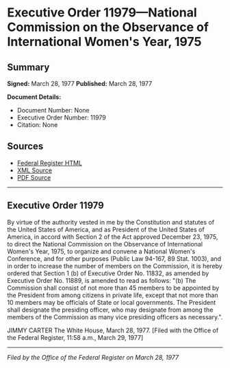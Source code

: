 # Executive Order 11979—National Commission on the Observance of International Women's Year, 1975

## Summary

**Signed:** March 28, 1977
**Published:** March 28, 1977

**Document Details:**
- Document Number: None
- Executive Order Number: 11979
- Citation: None

## Sources
- [Federal Register HTML](https://www.presidency.ucsb.edu/documents/executive-order-11979-national-commission-the-observance-international-womens-year-1975)
- [XML Source](None)
- [PDF Source](None)

---

## Executive Order 11979

By virtue of the authority vested in me by the Constitution and statutes of the United States of America, and as President of the United States of America, in accord with Section 2 of the Act approved December 23, 1975, to direct the National Commission on the Observance of International Women's Year, 1975, to organize and convene a National Women's Conference, and for other purposes (Public Law 94-167, 89 Stat. 1003), and in order to increase the number of members on the Commission, it is hereby ordered that Section 1 (b) of Executive Order No. 11832, as amended by Executive Order No. 11889, is amended to read as follows:
"(b) The Commission shall consist of not more than 45 members to be appointed by the President from among citizens in private life, except that not more than 10 members may be officials of State or local governments. The President shall designate the presiding officer, who may designate from among the members of the Commission as many vice presiding officers as necessary.".

JIMMY CARTER
The White House,
March 28, 1977.
[Filed with the Office of the Federal Register, 11:58 a.m., March 29, 1977]

---

*Filed by the Office of the Federal Register on March 28, 1977*
